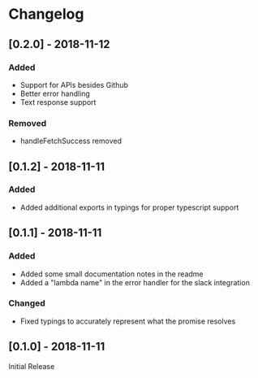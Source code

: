 # Changelog

## [0.2.0] - 2018-11-12

### Added

- Support for APIs besides Github
- Better error handling
- Text response support

### Removed

- handleFetchSuccess removed

## [0.1.2] - 2018-11-11

### Added

- Added additional exports in typings for proper typescript support

## [0.1.1] - 2018-11-11

### Added

- Added some small documentation notes in the readme
- Added a "lambda name" in the error handler for the slack integration

### Changed

- Fixed typings to accurately represent what the promise resolves

## [0.1.0] - 2018-11-11

Initial Release
